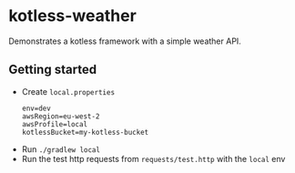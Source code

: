 # kotless-weather

Demonstrates a kotless framework with a simple weather API.

## Getting started

* Create `local.properties`
  ```properties
  env=dev
  awsRegion=eu-west-2
  awsProfile=local
  kotlessBucket=my-kotless-bucket
  ```
* Run `./gradlew local`
* Run the test http requests from `requests/test.http` with the `local` env
